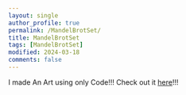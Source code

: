 ```yaml
---
layout: single
author_profile: true
permalink: /MandelBrotSet/
title: MandelBrotSet
tags: [MandelBrotSet]
modified: 2024-03-18
comments: false
---
```


<html>
I made An Art using only Code!!!
Check out it <a href="https://github.com/mahch40/MandelBrotset">here</a>!!!
</html>
